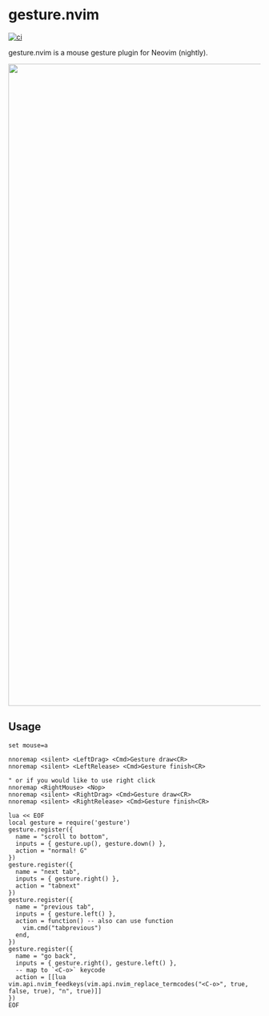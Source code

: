 # gesture.nvim

[![ci](https://github.com/notomo/gesture.nvim/workflows/ci/badge.svg?branch=master)](https://github.com/notomo/gesture.nvim/actions/workflows/ci.yml?query=branch%3Amaster)

gesture.nvim is a mouse gesture plugin for Neovim (nightly).

<img src="https://raw.github.com/wiki/notomo/gesture.nvim/images/gesture.gif" width="1280">

## Usage

```vim
set mouse=a

nnoremap <silent> <LeftDrag> <Cmd>Gesture draw<CR>
nnoremap <silent> <LeftRelease> <Cmd>Gesture finish<CR>

" or if you would like to use right click
nnoremap <RightMouse> <Nop>
nnoremap <silent> <RightDrag> <Cmd>Gesture draw<CR>
nnoremap <silent> <RightRelease> <Cmd>Gesture finish<CR>

lua << EOF
local gesture = require('gesture')
gesture.register({
  name = "scroll to bottom",
  inputs = { gesture.up(), gesture.down() },
  action = "normal! G"
})
gesture.register({
  name = "next tab",
  inputs = { gesture.right() },
  action = "tabnext"
})
gesture.register({
  name = "previous tab",
  inputs = { gesture.left() },
  action = function() -- also can use function
    vim.cmd("tabprevious")
  end,
})
gesture.register({
  name = "go back",
  inputs = { gesture.right(), gesture.left() },
  -- map to `<C-o>` keycode
  action = [[lua vim.api.nvim_feedkeys(vim.api.nvim_replace_termcodes("<C-o>", true, false, true), "n", true)]]
})
EOF
```
